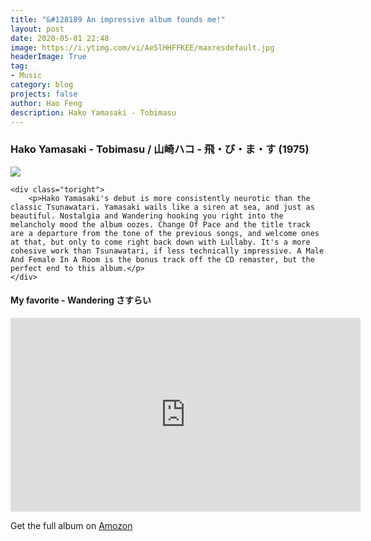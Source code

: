 ```yaml
---
title: "&#128189 An impressive album founds me!"
layout: post
date: 2020-05-01 22:48
image: https://i.ytimg.com/vi/AeSlHHFFKEE/maxresdefault.jpg
headerImage: True
tag:
- Music
category: blog
projects: false
author: Hao Feng
description: Hako Yamasaki - Tobimasu
---
```


### Hako Yamasaki - Tobimasu / 山崎ハコ - 飛・び・ま・す (1975)

<div class="side-by-side">
    <div class="toleft">
        <img class="image" src="{{site.url}}/assets/images/album.jpg">
    </div>

    <div class="toright">
        <p>Hako Yamasaki's debut is more consistently neurotic than the classic Tsunawatari. Yamasaki wails like a siren at sea, and just as beautiful. Nostalgia and Wandering hooking you right into the melancholy mood the album oozes. Change Of Pace and the title track are a departure from the tone of the previous songs, and welcome ones at that, but only to come right back down with Lullaby. It's a more cohesive work than Tsunawatari, if less technically impressive. A Male And Female In A Room is the bonus track off the CD remaster, but the perfect end to this album.</p>
    </div>
</div>

<!-- 
## Especial Breaker

You can add a especial *hr* to your text.

{% highlight html %}
<div class="breaker"></div>
{% endhighlight %}

<div class="breaker"></div>

---

## Spoiler

You can add an especial hidden content that appears on hover.

{% highlight html %}
<div class="spoiler"><p>your content</p></div>
{% endhighlight %}

<div class="spoiler"><p>Lorem ipsum dolor sit amet, consectetur adipisicing elit, sed do eiusmod tempor incididunt ut labore et dolore magna aliqua. Ut enim ad minim veniam, quis nostrud exercitation ullamco laboris nisi ut aliquip ex ea commodo consequat. Duis aute irure dolor in reprehenderit in voluptate velit esse cillum dolore eu fugiat nulla pariatur. Excepteur sint occaecat cupidatat non proident, sunt in culpa qui officia deserunt mollit anim id est laborum.</p></div> -->

<!-- ## Codepen

You can add Pens from Codepen.

{% highlight html %}
<p data-height="268" data-theme-id="0" data-slug-hash="gfdDu" data-default-tab="result" data-user="chriscoyier" class='codepen'>
    See the Pen <a href='http://codepen.io/chriscoyier/pen/gfdDu/'>Crappy Recreation of the Book Cover of *The Flame Alphabet*</a> by Chris Coyier (<a href='http://codepen.io/chriscoyier'>@chriscoyier</a>) on <a href='http://codepen.io'>CodePen</a>.
</p>
<script async src="//assets.codepen.io/assets/embed/ei.js"></script>
{% endhighlight %}

---

## Slideshare

Add your presentations here!

{% highlight html %}
<iframe src="//www.slideshare.net/slideshow/embed_code/key/hqDhSJoWkrHe7l" width="560" height="310" frameborder="0" marginwidth="0" marginheight="0" scrolling="no" style="border:1px solid #CCC; border-width:1px; margin-bottom:5px; max-width: 100%;" allowfullscreen> </iframe>
{% endhighlight %}

--- -->

#### My favorite - Wandering さすらい

<iframe width="560" height="310" src="https://www.youtube.com/watch?v=jxVn6oerMs0" frameborder="0" allowfullscreen></iframe>


Get the full album on [Amozon](https://www.amazon.co.jp/%E9%A3%9B%E3%83%BB%E3%81%B3%E3%83%BB%E3%81%BE%E3%83%BB%E3%81%99-%E5%B1%B1%E5%B4%8E%E3%83%8F%E3%82%B3/dp/B00005FQ1Z)
